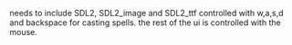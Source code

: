 needs to include SDL2, SDL2_image and SDL2_ttf controlled with w,a,s,d and backspace for casting spells. the rest of the ui is controlled with the mouse.
